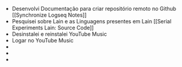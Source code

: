 - Desenvolvi Documentação para criar repositório remoto no Github [[Synchronize Logseq Notes]]
- Pesquisei sobre Lain e as Linguagens presentes em Lain [[Serial Experiments Lain: Source Code]]
- Desinstalei e reinstalei YouTube Music
- Logar no YouTube Music
-
-
-